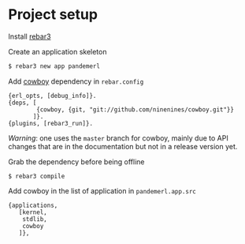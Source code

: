# Project setup

Install [rebar3](http://www.rebar3.org/docs/basic-usage)

Create an application skeleton

```bash
$ rebar3 new app pandemerl
```

Add [cowboy](https://github.com/ninenines/cowboy) dependency in `rebar.config`

```
{erl_opts, [debug_info]}.
{deps, [
        {cowboy, {git, "git://github.com/ninenines/cowboy.git"}}
       ]}.
{plugins, [rebar3_run]}.
```

*Warning*: one uses the `master` branch for cowboy, mainly due to API changes that are in the documentation but not in a release version yet.

Grab the dependency before being offline

```
$ rebar3 compile
``` 

Add cowboy in the list of application in `pandemerl.app.src`
```
{applications,
   [kernel,
    stdlib,
    cowboy
   ]},
```

